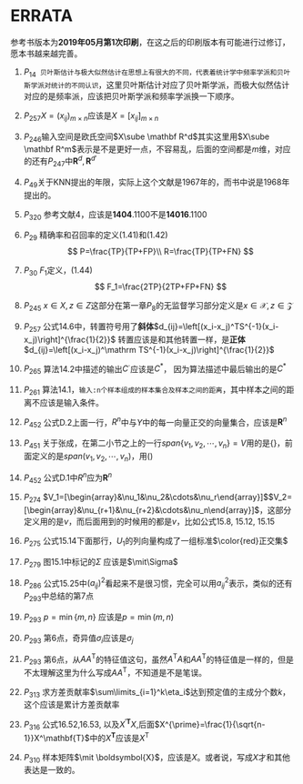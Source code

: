 # ERRATA

参考书版本为**2019年05月第1次印刷**，在这之后的印刷版本有可能进行过修订，愿本书越来越完善。

1. $P_{14}$` 贝叶斯估计与极大似然估计在思想上有很大的不同，代表着统计学中频率学派和贝叶斯学派对统计的不同认识`，这里贝叶斯估计对应了贝叶斯学派，而极大似然估计对应的是频率派，应该把贝叶斯学派和频率学派换一下顺序。

2. $P_{257}$$X=(x_{ij})_{m\times n}$应该是$X=[x_{ij}]_{m\times n}$

3. $P_{246}$输入空间是欧氏空间$X\sube \mathbf R^d$其实这里用$X\sube \mathbf R^m$表示是不是更好一点，不容易乱，后面的空间都是$m$维，对应的还有$P_{247}$中$\mathbf R^d, \mathbf R^{d'}$

4. $P_{49}$关于KNN提出的年限，实际上这个文献是1967年的，而书中说是1968年提出的。

5. $P_{320}$ 参考文献4，应该是**1404**.1100不是**14016**.1100

6. $P_{29}$ 精确率和召回率的定义(1.41)和(1.42)
   $$
   P=\frac{TP}{TP+FP}\\
   R=\frac{TP}{TP+FN}
   $$
   
7. $P_{30}$ $F_1$定义，(1.44)
   $$
   F_1=\frac{2TP}{2TP+FP+FN}
   $$
   
8. $P_{245}$ $x \in X, z \in Z$这部分在第一章$P_8$的无监督学习部分定义是$x \in \mathcal{X}, z \in \mathcal{Z}$

9. $P_{257}$ 公式14.6中，转置符号用了**斜体**$d_{ij}=\left[(x_i-x_j)^TS^{-1}(x_i-x_j)\right]^{\frac{1}{2}}$
   转置应该是和其他转置一样，是**正体**$d_{ij}=\left[(x_i-x_j)^\mathrm TS^{-1}(x_i-x_j)\right]^{\frac{1}{2}}$
   
10. $P_{265}$ 算法14.2中描述的输出$C^\cdot$应该是$C^*$， 因为算法描述中最后输出的是$C^*$ 

11. $P_{261}$ 算法14.1，`输入:n个样本组成的样本集合及样本之间的距离`，其中样本之间的距离不应该是输入条件。

12. $P_{452}$ 公式D.2上面一行，$R^n$中与$Y$中的每一向量正交的向量集合，应该是$\mathbf R^n$

13. $P_{451}$ 关于张成，在第二小节之上的一行$span\{v_1,v_2,\cdots,v_n\}=V$用的是{}，前面定义的是$span(v_1,v_2,\cdots,v_n)$，用()

14. $P_{452}$ 公式D.1中$R^n$应为$\mathbf{R}^n$

15. $P_{274}$ $V_1=[\begin{array}&\nu_1&\nu_2&\cdots&\nu_r\end{array}]$$V_2=[\begin{array}&\nu_{r+1}&\nu_{r+2}&\cdots&\nu_n\end{array}]$，这部分定义用的是$\nu$，而后面用到的时候用的都是$v$，比如公式15.8, 15.12, 15.15

16. $P_{275}$ 公式15.14下面那行，$U_1$的列向量构成了一组标准$\color{red}正交集$

17. $P_{279}$ 图15.1中标记的$\Sigma$ 应该是$\mit\Sigma$

18. $P_{286}$ 公式15.25中$(a_{ij})^2$看起来不是很习惯，完全可以用$a_{ij}^2$表示，类似的还有$P_{293}$中总结的第7点

19. $P_{293}$ $p=\min\{m,n\}$ 应该是$p=\min (m,n)$

20. $P_{293}$ 第6点，奇异值$\sigma_i$应该是$\sigma_j$

21. $P_{293}$ 第6点，从$AA^\mathrm{T}$的特征值这句，虽然$A^\mathrm{T}A$和$AA^\mathrm{T}$的特征值是一样的，但是不太理解这里为什么写成$AA^\mathrm{T}$，不知道是不是笔误。

22. $P_{313}$ 求方差贡献率$\sum\limits_{i=1}^k\eta_i$达到预定值的主成分个数$k$，这个应该是累计方差贡献率

23. $P_{316}$ 公式16.52,16.53, 以及$X^{\prime\mathbf{T}}X$,后面$X^{\prime}=\frac{1}{\sqrt{n-1}}X^\mathbf{T}$中的$X^\mathbf{T}$应该是$X^\mathrm{T}$

24. $P_{310}$ 样本矩阵$\mit \boldsymbol{X}$，应该是$X$。或者说，写成$X$才和其他表达是一致的。

